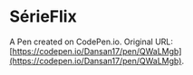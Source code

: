 # SérieFlix

A Pen created on CodePen.io. Original URL: [https://codepen.io/Dansan17/pen/QWaLMgb](https://codepen.io/Dansan17/pen/QWaLMgb).

